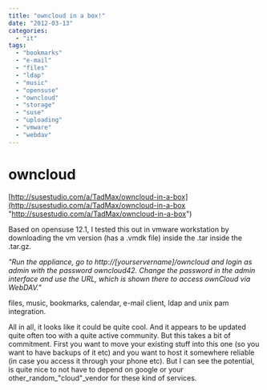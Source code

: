```yaml
---
title: "owncloud in a box!"
date: "2012-03-13"
categories: 
  - "it"
tags: 
  - "bookmarks"
  - "e-mail"
  - "files"
  - "ldap"
  - "music"
  - "opensuse"
  - "owncloud"
  - "storage"
  - "suse"
  - "uploading"
  - "vmware"
  - "webdav"
---
```


# owncloud

[http://susestudio.com/a/TadMax/owncloud-in-a-box](http://susestudio.com/a/TadMax/owncloud-in-a-box "http://susestudio.com/a/TadMax/owncloud-in-a-box")

Based on opensuse 12.1, I tested this out in vmware workstation by downloading the vm version (has a .vmdk file) inside the .tar inside the .tar.gz.

_"Run the appliance, go to http://\[yourservername\]/owncloud and login as admin with the password owncloud42. Change the password in the admin interface and use the URL, which is shown there to access ownCloud via WebDAV."_

files, music, bookmarks, calendar, e-mail client, ldap and unix pam integration.

All in all, it looks like it could be quite cool. And it appears to be updated quite often too with a quite active community. But this takes a bit of commitment. First you want to move your existing stuff into this one (so you want to have backups of it etc) and you want to host it somewhere reliable (in case you access it through your phone etc). But I can see the potential, is quite nice to not have to depend on google or your other\_random\_"cloud"\_vendor for these kind of services.
